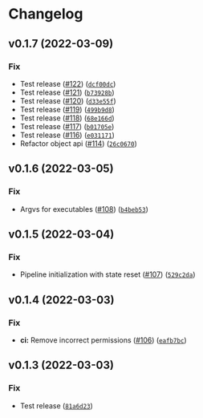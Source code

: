 # Changelog

<!--next-version-placeholder-->

## v0.1.7 (2022-03-09)
### Fix
* Test release ([#122](https://github.com/eager-dev/eagerx/issues/122)) ([`dcf00dc`](https://github.com/eager-dev/eagerx/commit/dcf00dc13f8caee63fd35f0a65029b62b2d9c160))
* Test release ([#121](https://github.com/eager-dev/eagerx/issues/121)) ([`b73928b`](https://github.com/eager-dev/eagerx/commit/b73928bc41f24b9e3ed54854ef3e789ea8eba7ee))
* Test release ([#120](https://github.com/eager-dev/eagerx/issues/120)) ([`d33e55f`](https://github.com/eager-dev/eagerx/commit/d33e55fbc928829e6f6ac035a61de4890fed6f5a))
* Test release ([#119](https://github.com/eager-dev/eagerx/issues/119)) ([`499b9d8`](https://github.com/eager-dev/eagerx/commit/499b9d8b7ecd3626395d4611d01a93391c7401c2))
* Test release ([#118](https://github.com/eager-dev/eagerx/issues/118)) ([`68e166d`](https://github.com/eager-dev/eagerx/commit/68e166d8b8699ca6c8715b2ed7d518db0d872973))
* Test release ([#117](https://github.com/eager-dev/eagerx/issues/117)) ([`b01705e`](https://github.com/eager-dev/eagerx/commit/b01705ea6af913766cb8e4fa69997401fe53cd22))
* Test release ([#116](https://github.com/eager-dev/eagerx/issues/116)) ([`e031171`](https://github.com/eager-dev/eagerx/commit/e031171e063dc5368841360581a2bc53a9a188e7))
* Refactor object api ([#114](https://github.com/eager-dev/eagerx/issues/114)) ([`26c0670`](https://github.com/eager-dev/eagerx/commit/26c06707a9c64aaf0b1aa3a35fb6c489a88be773))

## v0.1.6 (2022-03-05)
### Fix
* Argvs for executables ([#108](https://github.com/eager-dev/eagerx/issues/108)) ([`b4beb53`](https://github.com/eager-dev/eagerx/commit/b4beb539b5a2c88ad0ea801feabe324e4eb020bc))

## v0.1.5 (2022-03-04)
### Fix
* Pipeline initialization with state reset ([#107](https://github.com/eager-dev/eagerx/issues/107)) ([`529c2da`](https://github.com/eager-dev/eagerx/commit/529c2da49c3986daa99f453ab36726e922106ddb))

## v0.1.4 (2022-03-03)
### Fix
* **ci:** Remove incorrect permissions ([#106](https://github.com/eager-dev/eagerx/issues/106)) ([`eafb7bc`](https://github.com/eager-dev/eagerx/commit/eafb7bcc12390a42049d216f32a15e9ed05866b2))

## v0.1.3 (2022-03-03)
### Fix
* Test release ([`81a6d23`](https://github.com/eager-dev/eagerx/commit/81a6d23ec7b4e1b66cc6b3a753e7d83fd55a8709))
